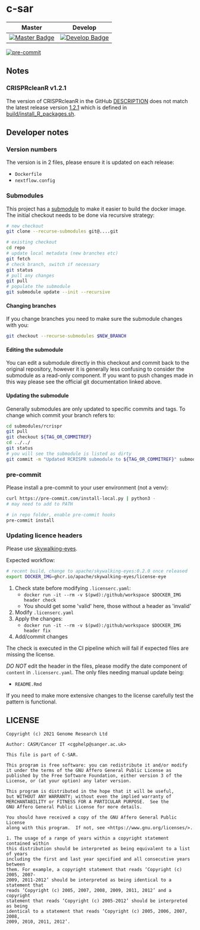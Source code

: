 # c-sar

| Master                                        | Develop                                         |
| --------------------------------------------- | ----------------------------------------------- |
| [![Master Badge][circle-master]][circle-base] | [![Develop Badge][circle-develop]][circle-base] |

[![pre-commit](https://img.shields.io/badge/pre--commit-enabled-brightgreen?logo=pre-commit&logoColor=white)](https://github.com/pre-commit/pre-commit)

## Notes

### CRISPRcleanR v1.2.1

The version of CRISPRcleanR in the GitHub [DESCRIPTION](https://github.com/francescojm/CRISPRcleanR/blob/master/DESCRIPTION) does not match the latest release version [1.2.1](https://github.com/francescojm/CRISPRcleanR/releases/tag/v2.2.1) which is defined in [build/install_R_packages.sh](https://gitlab.internal.sanger.ac.uk/casm/team113/nextflow_pipeines/c-sar/-/blob/develop/build/install_R_packages.sh).

## Developer notes

### Version numbers

The version is in 2 files, please ensure it is updated on each release:

- `Dockerfile`
- `nextflow.config`

### Submodules

This project has a [submodule](https://git-scm.com/book/en/v2/Git-Tools-Submodules) to make it easier to build the docker
image.  The initial checkout needs to be done via recursive strategy:

```bash
# new checkout
git clone --recurse-submodules git@....git

# existing checkout
cd repo
# update local metadata (new branches etc)
git fetch
# check branch, switch if necessary
git status
# pull any changes
git pull
# populate the submodule
git submodule update --init --recursive
```

#### Changing branches

If you change branches you need to make sure the submodule changes with you:

```bash
git checkout --recurse-submodules $NEW_BRANCH
```

#### Editing the submodule

You can edit a submodule directly in this checkout and commit back to the original repository, however it is generally
less confusing to consider the submodule as a read-only component.  If you want to push changes made in this way please
see the official git documentation linked above.

#### Updating the submodule

Generally submodules are only updated to specific commits and tags.  To change which commit your branch refers to:

```bash
cd submodules/rcrispr
git pull
git checkout ${TAG_OR_COMMITREF}
cd ../../
git status
# you will see the submodule is listed as dirty
git commit -m "Updated RCRISPR submodule to ${TAG_OR_COMMITREF}" submodules/rcrispr
```

### pre-commit

Please install a pre-commit to your user environment (not a venv):

```bash
curl https://pre-commit.com/install-local.py | python3 -
# may need to add to PATH

# in repo folder, enable pre-commit hooks
pre-commit install
```

### Updating licence headers

Please use [skywalking-eyes](https://github.com/apache/skywalking-eyes).

Expected workflow:

```bash
# recent build, change to apache/skywalking-eyes:0.2.0 once released
export DOCKER_IMG=ghcr.io/apache/skywalking-eyes/license-eye
```

1. Check state before modifying `.licenserc.yaml`:
   - `docker run -it --rm -v $(pwd):/github/workspace $DOCKER_IMG header check`
   - You should get some 'valid' here, those without a header as 'invalid'
1. Modify `.licenserc.yaml`
1. Apply the changes:
   - `docker run -it --rm -v $(pwd):/github/workspace $DOCKER_IMG header fix`
1. Add/commit changes

The check is executed in the CI pipeline which will fail if expected files are missing the license.

*DO NOT* edit the header in the files, please modify the date component of `content` in `.licenserc.yaml`.  The only files needing manual update being:

- `README.Rmd`

If you need to make more extensive changes to the license carefully test the pattern is functional.

## LICENSE

```
Copyright (c) 2021 Genome Research Ltd

Author: CASM/Cancer IT <cgphelp@sanger.ac.uk>

This file is part of C-SAR.

This program is free software: you can redistribute it and/or modify
it under the terms of the GNU Affero General Public License as
published by the Free Software Foundation, either version 3 of the
License, or (at your option) any later version.

This program is distributed in the hope that it will be useful,
but WITHOUT ANY WARRANTY; without even the implied warranty of
MERCHANTABILITY or FITNESS FOR A PARTICULAR PURPOSE.  See the
GNU Affero General Public License for more details.

You should have received a copy of the GNU Affero General Public License
along with this program.  If not, see <https://www.gnu.org/licenses/>.

1. The usage of a range of years within a copyright statement contained within
this distribution should be interpreted as being equivalent to a list of years
including the first and last year specified and all consecutive years between
them. For example, a copyright statement that reads ‘Copyright (c) 2005, 2007-
2009, 2011-2012’ should be interpreted as being identical to a statement that
reads ‘Copyright (c) 2005, 2007, 2008, 2009, 2011, 2012’ and a copyright
statement that reads ‘Copyright (c) 2005-2012’ should be interpreted as being
identical to a statement that reads ‘Copyright (c) 2005, 2006, 2007, 2008,
2009, 2010, 2011, 2012’.
```

<!-- References -->

[circle-develop]: https://circleci.com/gh/cancerit/C-SAR.svg?style=shield&branch=dev%3B
[circle-master]: https://circleci.com/gh/cancerit/C-SAR.svg?style=shield&branch=master%3B
[circle-repo]: https://app.circleci.com/pipelines/github/cancerit/C-SAR
[circle-base]: https://circleci.com/gh/cancerit/C-SAR.svg?style=shield
